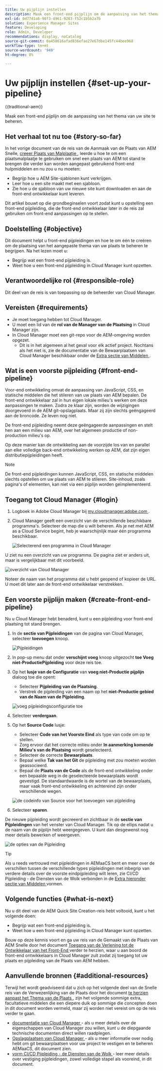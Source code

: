 ```yaml
---
title: Uw pijplijn instellen
description: Maak een front-end pijplijn om de aanpassing van het thema van uw site te beheren.
exl-id: 0d77d1a6-98f3-4961-9283-f52c1b5b2a7b
solution: Experience Manager Sites
feature: Developing
role: Admin, Developer
recommendations: display, noCatalog
source-git-commit: 0a458616afad836efae27e67dbe145fc44bee968
workflow-type: tm+mt
source-wordcount: '949'
ht-degree: 0%

---
```



# Uw pijplijn instellen {#set-up-your-pipeline}

{{traditional-aem}}

Maak een front-end pijplijn om de aanpassing van het thema van uw site te beheren.

## Het verhaal tot nu toe {#story-so-far}

In het vorige document van de reis van de Aanmaak van de Plaats van AEM Snelle, [ creeer Plaats van Malplaatje ](create-site.md), leerde u hoe te om een plaatsmalplaatje te gebruiken om snel een plaats van AEM tot stand te brengen die verder kan worden aangepast gebruikend front-end hulpmiddelen en nu zou u nu moeten:

* Begrijp hoe u AEM Site-sjablonen kunt verkrijgen.
* Leer hoe u een site maakt met een sjabloon.
* Zie hoe u de sjabloon van uw nieuwe site kunt downloaden en aan de front-end ontwikkelaar kunt leveren.

Dit artikel bouwt op die grondbeginselen voort zodat kunt u opstelling een front-end pijpleiding, die de front-end ontwikkelaar later in de reis zal gebruiken om front-end aanpassingen op te stellen.

## Doelstelling {#objective}

Dit document helpt u front-end pijpleidingen en hoe te om één te creëren om de plaatsing van het aangepaste thema van uw plaats te beheren te begrijpen. Na het lezen moet u:

* Begrijp wat een front-end pijpleiding is.
* Weet hoe u een front-end pijpleiding in Cloud Manager kunt opzetten.

## Verantwoordelijke rol {#responsible-role}

Dit deel van de reis is van toepassing op de beheerder van Cloud Manager.

## Vereisten {#requirements}

* Je moet toegang hebben tot Cloud Manager.
* U moet een lid van de **rol van de Manager van de Plaatsing** in Cloud Manager zijn.
* In Cloud Manager moet een git-repo voor de AEM-omgeving worden opgezet.
   * Dit is in het algemeen al het geval voor elk actief project. Nochtans als het niet is, zie de documentatie van de Bewaarplaatsen van Cloud Manager beschikbaar onder de [ Extra sectie van Middelen ](#additional-resources).

## Wat is een voorste pijpleiding {#front-end-pipeline}

Voor-end ontwikkeling omvat de aanpassing van JavaScript, CSS, en statische middelen die het stileren van uw plaats van AEM bepalen. De front-end ontwikkelaar zal in hun eigen lokale milieu&#39;s werken om deze aanpassingen te maken. Zodra ze klaar zijn, worden de wijzigingen doorgevoerd in de AEM git-opslagplaats. Maar zij zijn slechts geëngageerd aan de broncode. Ze leven nog niet.

De front-end pijpleiding neemt deze geëngageerde aanpassingen en stelt hen aan een milieu van AEM, over het algemeen productie of non-production milieu&#39;s op.

Op deze manier kan de ontwikkeling aan de voorzijde los van en parallel aan elke volledige back-end ontwikkeling werken op AEM, dat zijn eigen distributiepijpleidingen heeft.

>[!NOTE]
>
>De front-end pijpleidingen kunnen JavaScript, CSS, en statische middelen slechts opstellen om uw plaats van AEM te stileren. Site-inhoud, zoals pagina&#39;s of elementen, kan niet via een pijplijn worden geïmplementeerd.

## Toegang tot Cloud Manager {#login}

1. Logboek in Adobe Cloud Manager bij [ my.cloudmanager.adobe.com ](https://my.cloudmanager.adobe.com/).

1. Cloud Manager geeft een overzicht van de verschillende beschikbare programma&#39;s. Selecteer de map die u wilt beheren. Als je net met AEM as a Cloud Service begint, heb je waarschijnlijk maar één programma beschikbaar.

   ![ Selecterend een programma in Cloud Manager ](assets/cloud-manager-select-program.png)

U ziet nu een overzicht van uw programma. De pagina ziet er anders uit, maar is vergelijkbaar met dit voorbeeld.

![ overzicht van Cloud Manager ](assets/cloud-manager-overview.png)

Noteer de naam van het programma dat u hebt geopend of kopieer de URL. U moet dit later aan de front-end ontwikkelaar verstrekken.

## Een voorste pijplijn maken {#create-front-end-pipeline}

Nu u Cloud Manager hebt benaderd, kunt u een pijpleiding voor front-end plaatsing tot stand brengen.

1. In de **sectie van Pijpleidingen** van de pagina van Cloud Manager, selecteer **toevoegen** knoop.

   ![ Pijpleidingen ](assets/pipelines-add.png)

1. In pop-up menu dat onder **verschijnt voeg** knoop uitgezocht **toe Voeg niet-ProductiePijpleiding** voor deze reis toe.

1. Op het **lusje van de Configuratie** van **voeg niet-Productie pijplijn** dialoog toe die opent:
   * Selecteer **Pijpleiding van de Plaatsing**.
   * Verstrek de pijpleiding van een naam op het **niet-Productie gebied van de Naam van de Pijpleiding**.

   ![ voeg pijpleidingsconfiguratie ](assets/add-pipeline-configuration.png) toe

1. Selecteer **verdergaan**.

1. Op het **Source Code** lusje:
   * Selecteer **Code van het Voorste Eind** als type van code om op te stellen.
   * Zorg ervoor dat het correcte milieu onder **In aanmerking komende Milieu&#39;s van de Plaatsing** wordt geselecteerd.
   * Selecteer de correcte **Bewaarplaats**.
   * Bepaal welke **Tak van het Git** de pijpleiding met zou moeten worden geassocieerd.
   * Bepaal de **Plaats van de Code** als de front-end ontwikkeling onder een bepaalde weg in de geselecteerde bewaarplaats wordt gevestigd. De standaardwaarde is de wortel van de bewaarplaats, maar vaak front-end ontwikkeling en achtereind zijn onder verschillende wegen.

   ![ de codeinfo van Source voor het toevoegen van pijpleiding ](assets/add-pipeline-source-code.png)

1. Selecteer **sparen**.

De nieuwe pijpleiding wordt gecreeerd en zichtbaar in de **sectie van Pijpleidingen** van het venster van Cloud Manager. Tik op de ellips nadat u de naam van de pijplijn hebt weergegeven. U kunt dan desgewenst nog meer details bewerken of weergeven.

![ de opties van de Pijpleiding ](assets/new-pipeline.png)

>[!TIP]
>
>Als u reeds vertrouwd met pijpleidingen in AEMaaCS bent en meer over de verschillen tussen de verschillende types pijpleidingen met inbegrip van verdere details over de voorste eindpijpleiding wilt leren, zie CI/CD Pijpleiding - de Diensten van de Wolk verbonden in de [ Extra hieronder sectie van Middelen ](#additional-resources) vormen.

## Volgende functies {#what-is-next}

Nu u dit deel van de AEM Quick Site Creation-reis hebt voltooid, kunt u het volgende doen:

* Begrijp wat een front-end pijpleiding is.
* Weet hoe u een front-end pijpleiding in Cloud Manager kunt opzetten.

Bouw op deze kennis voort en ga uw reis van de Gemaakt van de Plaats van AEM Snelle door het document [ Toegang van de Verlening tot de Ontwikkelaar van het Front-End ](grant-access.md) verder te herzien, waar u aan boord de front-end ontwikkelaars in Cloud Manager zult zodat zij toegang tot uw plaats en pijpleiding van de Plaats van AEM hebben.

## Aanvullende bronnen {#additional-resources}

Terwijl het wordt geadviseerd dat u zich op het volgende deel van de Snelle reis van de Verwezenlijking van de Plaats door het document [ te herzien aanpast het Thema van de Plaats ](customize-theme.md), zijn het volgende sommige extra, facultatieve middelen die een diepere duik op sommige die concepten doen in dit document worden vermeld, maar zij worden niet vereist om op de reis verder te gaan.

* [ documentatie van Cloud Manager ](https://experienceleague.adobe.com/docs/experience-manager-cloud-service/onboarding/onboarding-concepts/cloud-manager-introduction.html) - als u meer details over de eigenschappen van Cloud Manager zou willen, kunt u de diepgaande technische documenten direct willen raadplegen.
* [ Opslagplaatsen van Cloud Manager ](/help/implementing/cloud-manager/managing-code/managing-repositories.md) - als u meer informatie over nodig hebt om git bewaarplaatsen voor uw project te vestigen en te beheren AEMaaCS, dit document zien.
* [ vorm CI/CD Pijpleiding - de Diensten van de Wolk ](/help/implementing/cloud-manager/configuring-pipelines/introduction-ci-cd-pipelines.md) - leer meer details over vestiging pijpleidingen, zowel volledige stapel als vooreind, in dit document.
